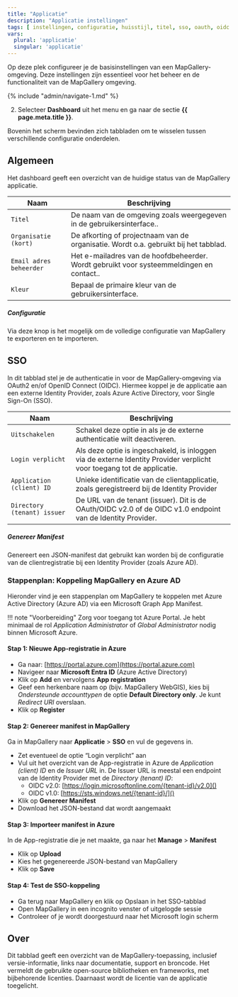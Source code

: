 ```yaml
---
title: "Applicatie"
description: "Applicatie instellingen"
tags: [ instellingen, configuratie, huisstijl, titel, sso, oauth, oidc ]
vars:
  plural: 'applicatie'
  singular: 'applicatie'
---
```


Op deze plek configureer je de basisinstellingen van een MapGallery-omgeving. Deze instellingen zijn essentieel voor het
beheer en de functionaliteit van de MapGallery omgeving.

{% include "admin/navigate-1.md" %}

2. Selecteer **Dashboard** uit het menu en ga naar de sectie **{{ page.meta.title }}**.

Bovenin het scherm bevinden zich tabbladen om te wisselen tussen verschillende configuratie onderdelen.

## Algemeen

Het dashboard geeft een overzicht van de huidige status van de MapGallery applicatie.

| Naam                    | Beschrijving                                                                             |
|-------------------------|------------------------------------------------------------------------------------------|
| `Titel`                 | De naam van de omgeving zoals weergegeven in de gebruikersinterface..                    |
| `Organisatie (kort)`    | De afkorting of projectnaam van de organisatie. Wordt o.a. gebruikt bij het tabblad.     |
| `Email adres beheerder` | Het e-mailadres van de hoofdbeheerder. Wordt gebruikt voor systeemmeldingen en contact.. |
| `Kleur`                 | Bepaal de primaire kleur van de gebruikersinterface.                                     |

##### Configuratie

Via deze knop is het mogelijk om de volledige configuratie van MapGallery te exporteren en te importeren.

## SSO

In dit tabblad stel je de authenticatie in voor de MapGallery-omgeving via OAuth2 en/of OpenID Connect (OIDC). Hiermee
koppel je de applicatie aan een externe Identity Provider, zoals Azure Active Directory, voor Single Sign-On (SSO).

| Naam                        | Beschrijving                                                                                                           |
|-----------------------------|------------------------------------------------------------------------------------------------------------------------|
| `Uitschakelen`              | Schakel deze optie in als je de externe authenticatie wilt deactiveren.                                                |
| `Login verplicht`           | Als deze optie is ingeschakeld, is inloggen via de externe Identity Provider verplicht voor toegang tot de applicatie. |
| `Application (client) ID`   | Unieke identificatie van de clientapplicatie, zoals geregistreerd bij de Identity Provider                             |
| `Directory (tenant) issuer` | De URL van de tenant (issuer). Dit is de OAuth/OIDC v2.0 of de OIDC v1.0 endpoint van de Identity Provider.            |

##### Genereer Manifest

Genereert een JSON-manifest dat gebruikt kan worden bij de configuratie van de clientregistratie bij een Identity
Provider (zoals Azure AD).

### Stappenplan: Koppeling MapGallery en Azure AD

Hieronder vind je een stappenplan om MapGallery te koppelen met Azure Active Directory (Azure AD) via een Microsoft
Graph App Manifest.

!!! note "Voorbereiding"
    Zorg voor toegang tot Azure Portal. Je hebt minimaal de rol _Application Administrator_ of _Global Administrator_ nodig
    binnen Microsoft Azure.

#### Stap 1: Nieuwe App-registratie in Azure

* Ga naar: [https://portal.azure.com](https://portal.azure.com)
* Navigeer naar **Microsoft Entra ID** (Azure Active Directory)
* Klik op **Add** en vervolgens **App registration**
* Geef een herkenbare naam op (bijv. MapGallery WebGIS), kies bij _Ondersteunde accounttypen_ de optie **Default
  Directory only**. Je kunt _Redirect URI_ overslaan.
* Klik op **Register**

#### Stap 2: Genereer manifest in MapGallery

Ga in MapGallery naar **Applicatie** > **SSO** en vul de gegevens in.

* Zet eventueel de optie “Login verplicht” aan
* Vul uit het overzicht van de App-registratie in Azure de _Application (client) ID_ en de _Issuer URL_ in. De Issuer URL is
  meestal een endpoint van de Identity Provider met de _Directory (tenant) ID_:
    * OIDC v2.0: [https://login.microsoftonline.com/{tenant-id}/v2.0]()
    * OIDC v1.0: [https://sts.windows.net/{tenant-id}/]()
* Klik op **Genereer Manifest**
* Download het JSON-bestand dat wordt aangemaakt

#### Stap 3: Importeer manifest in Azure

In de App-registratie die je net maakte, ga naar het **Manage** > **Manifest**

* Klik op **Upload**
* Kies het gegenereerde JSON-bestand van MapGallery
* Klik op **Save**

#### Stap 4: Test de SSO-koppeling

* Ga terug naar MapGallery en klik op Opslaan in het SSO-tabblad
* Open MapGallery in een incognito venster of uitgelogde sessie
* Controleer of je wordt doorgestuurd naar het Microsoft login scherm

## Over

Dit tabblad geeft een overzicht van de MapGallery-toepassing, inclusief versie-informatie, links naar
documentatie, support en broncode. Het vermeldt de gebruikte open-source bibliotheken en frameworks, met bijbehorende
licenties. Daarnaast wordt de licentie van de applicatie toegelicht.

